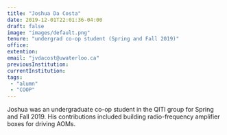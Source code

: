 ```yaml
---
title: "Joshua Da Costa"
date: 2019-12-01T22:01:36-04:00
draft: false
image: "images/default.png"
tenure: "undergrad co-op student (Spring and Fall 2019)"
office:
extention:
email: "jvdacost@uwaterloo.ca"
previousInstitution: 
currentInstitution: 
tags: 
 - "alumn"
 - "COOP"
---
```


Joshua was an undergraduate co-op student in the QITI group for Spring and Fall 2019. His contributions included building radio-frequency amplifier boxes for driving AOMs. 

